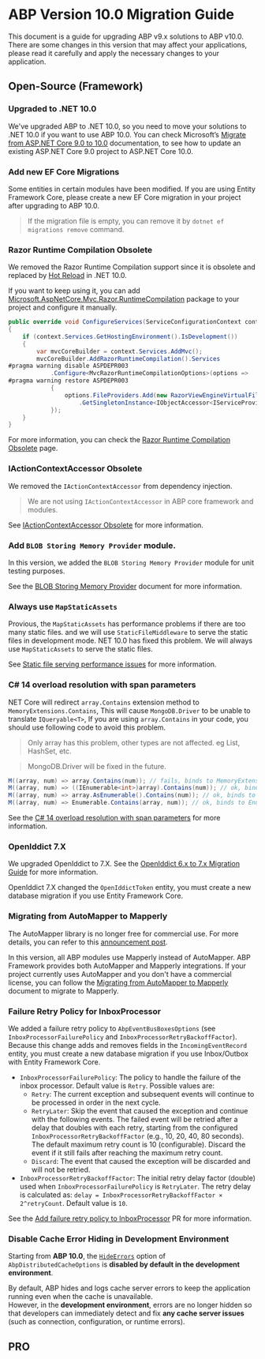# ABP Version 10.0 Migration Guide

This document is a guide for upgrading ABP v9.x solutions to ABP v10.0. There are some changes in this version that may affect your applications, please read it carefully and apply the necessary changes to your application.

## Open-Source (Framework)

### Upgraded to .NET 10.0

We've upgraded ABP to .NET 10.0, so you need to move your solutions to .NET 10.0 if you want to use ABP 10.0. You can check Microsoft’s [Migrate from ASP.NET Core 9.0 to 10.0](https://learn.microsoft.com/en-us/aspnet/core/migration/90-to-100) documentation, to see how to update an existing ASP.NET Core 9.0 project to ASP.NET Core 10.0.

### Add new EF Core Migrations

Some entities in certain modules have been modified. If you are using Entity Framework Core, please create a new EF Core migration in your project after upgrading to ABP 10.0.

> If the migration file is empty, you can remove it by `dotnet ef migrations remove` command.

### Razor Runtime Compilation Obsolete

We removed the Razor Runtime Compilation support since it is obsolete and replaced by [Hot Reload](https://learn.microsoft.com/en-us/aspnet/core/test/hot-reload) in .NET 10.0. 

If you want to keep using it, you can add [Microsoft.AspNetCore.Mvc.Razor.RuntimeCompilation](https://www.nuget.org/packages/Microsoft.AspNetCore.Mvc.Razor.RuntimeCompilation) package to your project and configure it manually.

```csharp
public override void ConfigureServices(ServiceConfigurationContext context)
{
    if (context.Services.GetHostingEnvironment().IsDevelopment())
    {
        var mvcCoreBuilder = context.Services.AddMvc();
        mvcCoreBuilder.AddRazorRuntimeCompilation().Services
#pragma warning disable ASPDEPR003
            .Configure<MvcRazorRuntimeCompilationOptions>(options =>
#pragma warning restore ASPDEPR003
            {
                options.FileProviders.Add(new RazorViewEngineVirtualFileProvider(mvcCoreBuilder.Services
                    .GetSingletonInstance<IObjectAccessor<IServiceProvider>>()));
            });
    }
}
```

For more information, you can check the [Razor Runtime Compilation Obsolete](https://learn.microsoft.com/en-us/dotnet/core/compatibility/aspnet-core/10/razor-runtime-compilation-obsolete) page.

### IActionContextAccessor Obsolete

We removed the `IActionContextAccessor` from dependency injection.

> We are not using `IActionContextAccessor` in ABP core framework and modules.

See [IActionContextAccessor Obsolete](https://learn.microsoft.com/en-us/dotnet/core/compatibility/aspnet-core/10/iactioncontextaccessor-obsolete) for more information.

### Add `BLOB Storing Memory Provider` module.

In this version, we added the `BLOB Storing Memory Provider` module for unit testing purposes.

See the [BLOB Storing Memory Provider](https://github.com/abpframework/abp/blob/dev/docs/en/framework/infrastructure/blob-storing/memory.md) document for more information.

### Always use `MapStaticAssets`

Provious, the `MapStaticAssets` has performance problems if there are too many static files. and we will use `StaticFileMiddleware` to serve the static files in development mode. NET 10.0 has fixed this problem. We will always use `MapStaticAssets` to serve the static files.

See [Static file serving performance issues](https://github.com/dotnet/aspnetcore/issues/59673) for more information.

### C# 14 overload resolution with span parameters

NET Core will redirect `array.Contains` extension method to `MemoryExtensions.Contains`, This will cause `MongoDB.Driver` to be unable to translate `IQueryable<T>`, If you are using `array.Contains` in your code, you should use following code to avoid this problem.

> Only array has this problem, other types are not affected. eg List<T>, HashSet<T>, etc.

> MongoDB.Driver will be fixed in the future.

```csharp
M((array, num) => array.Contains(num)); // fails, binds to MemoryExtensions.Contains
M((array, num) => ((IEnumerable<int>)array).Contains(num)); // ok, binds to Enumerable.Contains
M((array, num) => array.AsEnumerable().Contains(num)); // ok, binds to Enumerable.Contains
M((array, num) => Enumerable.Contains(array, num)); // ok, binds to Enumerable.Contains
```

See the [C# 14 overload resolution with span parameters](https://learn.microsoft.com/en-us/dotnet/core/compatibility/core-libraries/10.0/csharp-overload-resolution#recommended-action) for more information.

###  OpenIddict 7.X

We upgraded OpenIddict to 7.X. See the [OpenIddict 6.x to 7.x Migration Guide](https://documentation.openiddict.com/guides/migration/60-to-70.html) for more information.

OpenIddict 7.X changed the `OpenIddictToken` entity, you must create a new database migration if you use Entity Framework Core.

### Migrating from AutoMapper to Mapperly

The AutoMapper library is no longer free for commercial use. For more details, you can refer to this [announcement post](https://www.jimmybogard.com/automapper-and-mediatr-going-commercial/).

In this version, all ABP modules use Mapperly instead of AutoMapper. ABP Framework provides both AutoMapper and Mapperly integrations. If your project currently uses AutoMapper and you don't have a commercial license, you can follow the [Migrating from AutoMapper to Mapperly](./AutoMapper-To-Mapperly.md) document to migrate to Mapperly.

### Failure Retry Policy for InboxProcessor

We added a failure retry policy to `AbpEventBusBoxesOptions` (see `InboxProcessorFailurePolicy` and `InboxProcessorRetryBackoffFactor`). Because this change adds and removes fields in the `IncomingEventRecord` entity, you must create a new database migration if you use Inbox/Outbox with Entity Framework Core.

* `InboxProcessorFailurePolicy`: The policy to handle the failure of the inbox processor. Default value is `Retry`. Possible values are:
    * `Retry`: The current exception and subsequent events will continue to be processed in order in the next cycle.
    * `RetryLater`: Skip the event that caused the exception and continue with the following events. The failed event will be retried after a delay that doubles with each retry, starting from the configured `InboxProcessorRetryBackoffFactor` (e.g., 10, 20, 40, 80 seconds). The default maximum retry count is 10 (configurable). Discard the event if it still fails after reaching the maximum retry count.
    * `Discard`: The event that caused the exception will be discarded and will not be retried.
* `InboxProcessorRetryBackoffFactor`: The initial retry delay factor (double) used when `InboxProcessorFailurePolicy` is `RetryLater`. The retry delay is calculated as: `delay = InboxProcessorRetryBackoffFactor × 2^retryCount`. Default value is `10`.

See the [Add failure retry policy to InboxProcessor](https://github.com/abpframework/abp/pull/23563) PR for more information.

### Disable Cache Error Hiding in Development Environment

Starting from **ABP 10.0**, the [`HideErrors`](../../framework/fundamentals/caching#Available-Options) option of `AbpDistributedCacheOptions` is **disabled by default in the development environment**.  

By default, ABP hides and logs cache server errors to keep the application running even when the cache is unavailable.  
However, in the **development environment**, errors are no longer hidden so that developers can immediately detect and fix **any cache server issues** (such as connection, configuration, or runtime errors).  

## PRO

